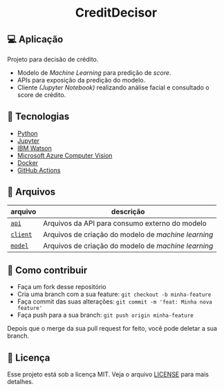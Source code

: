 <h1 align="center"> <b>Credit</b>Decisor</b> </h1>

## 💻 Aplicação

Projeto para decisão de crédito.

* Modelo de *Machine Learning* para predição de *score*.
* APIs para exposição da predição do modelo.
* Cliente *(Jupyter Notebook)* realizando análise facial e consultado o score de crédito.

## 🚀 Tecnologias

* [Python](https://www.python.org/)
* [Jupyter](https://jupyter.org/)
* [IBM Watson](https://www.ibm.com/watson)
* [Microsoft Azure Computer Vision](https://azure.microsoft.com/en-us/services/cognitive-services/computer-vision/)
* [Docker](https://www.docker.com/)
* [GitHub Actions](https://github.com/features/actions)

## 📂 Arquivos

| arquivo | descrição |
|---|---|
| [`api`](/api) | Arquivos da API para consumo externo do modelo |
| [`client`](/client) | Arquivos de criação do modelo de *machine learning* |
| [`model`](/model) | Arquivos de criação do modelo de *machine learning* |

## 🤔 Como contribuir

- Faça um fork desse repositório
- Cria uma branch com a sua feature: `git checkout -b minha-feature`
- Faça commit das suas alterações: `git commit -m 'feat: Minha nova feature'`
- Faça push para a sua branch: `git push origin minha-feature`

Depois que o merge da sua pull request for feito, você pode deletar a sua branch.

## 📝 Licença

Esse projeto está sob a licença MIT. Veja o arquivo [LICENSE](LICENSE) para mais detalhes.
